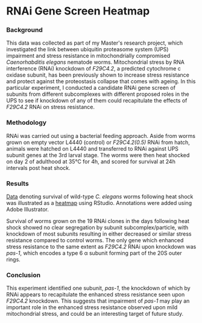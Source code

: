 # RNAi Gene Screen Heatmap

### Background

This data was collected as part of my Master's research project, which investigated the link between ubiquitin proteasome system (UPS) impairment and stress resistance in mitochondrially compromised *Caenorhabditis elegans* nematode worms. Mitochondrial stress by RNA interference (RNAi) knockdown of *F29C4.2*, a predicted cytochrome c oxidase subunit, has been previously shown to increase stress resistance and protect against the proteostasis collapse that comes with ageing. In this particular experiment, I conducted a candidate RNAi gene screen of subunits from different subcomplexes with different proposed roles in the UPS to see if knockdown of any of them could recapitulate the effects of *F29C4.2* RNAi on stress resistance.

### Methodology

RNAi was carried out using a bacterial feeding approach. Aside from worms grown on empty vector L4440 (control) or *F29C4.2(0.5)* RNAi from hatch, animals were hatched on L4440 and transferred to RNAi against UPS subunit genes at the 3rd larval stage. The worms were then heat shocked on day 2 of adulthood at 35°C for 4h, and scored for survival at 24h intervals post heat shock.

### Results

[Data](https://github.com/agolikova/RNAi-Gene-Screen-Heatmap/blob/main/TR%20screen%20data.csv) denoting survival of wild-type *C. elegans* worms following heat shock was illustrated as a [heatmap](https://github.com/agolikova/RNAi-Gene-Screen-Heatmap/blob/main/Heatmap.jpg) using RStudio. Annotations were added using Adobe Illustrator.

Survival of worms grown on the 19 RNAi clones in the days following heat shock showed no clear segregation by subunit subcomplex/particle, with knockdown of most subunits resulting in either decreased or similar stress resistance compared to control worms. The only gene which enhanced stress resistance to the same extent as *F29C4.2* RNAi upon knockdown was *pas-1*, which encodes a type 6 α subunit forming part of the 20S outer rings.

### Conclusion

This experiment identified one subunit, *pas-1*, the knockdown of which by RNAi appears to recapitulate the enhanced stress resistance seen upon *F29C4.2* knockdown. This suggests that impairment of *pas-1* may play an important role in the enhanced stress resistance observed upon mild mitochondrial stress, and could be an interesting target of future study.
